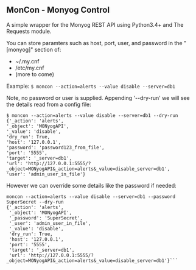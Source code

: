 MonCon - Monyog Control
-----------------------

A simple wrapper for the Monyog REST API using Python3.4+ and The Requests module.

You can store paramters such as host, port, user, and password in the "[monyog]" section of:
 * ~/.my.cnf
 * /etc/my.cnf
 * (more to come)

 Example:
 ```$ moncon --action=alerts --value disable --server=db1 ```

 Note, no password or user is supplied. Appending '--dry-run' we will see the details read from a config file:
 ```
$ moncon --action=alerts --value disable --server=db1 --dry-run
{'_action': 'alerts',
 '_object': 'MONyogAPI',
 '_value': 'disable',
 'dry_run': True,
 'host': '127.0.0.1',
 'password': 'password123_from_file',
 'port': '5555',
 'target': '_server=db1',
 'url': 'http://127.0.0.1:5555/?_object=MONyogAPI&_action=alerts&_value=disable_server=db1',
 'user': 'admin_user_in_file'}
 ```

 However we can override some details like the password if needed:
```
moncon --action=alerts --value disable --server=db1 --password SuperSecret --dry-run
{'_action': 'alerts',
 '_object': 'MONyogAPI',
 '_password': 'SuperSecret',
 '_user': 'admin_user_in_file',
 '_value': 'disable',
 'dry_run': True,
 'host': '127.0.0.1',
 'port': '5555',
 'target': '_server=db1',
 'url': 'http://127.0.0.1:5555/?_object=MONyogAPI&_action=alerts&_value=disable_server=db1'}```
